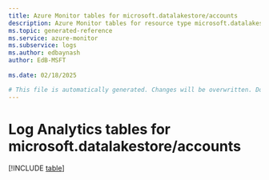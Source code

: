 ```yaml
---
title: Azure Monitor tables for microsoft.datalakestore/accounts
description: Azure Monitor tables for resource type microsoft.datalakestore/accounts
ms.topic: generated-reference
ms.service: azure-monitor
ms.subservice: logs
ms.author: edbaynash
author: EdB-MSFT
   
ms.date: 02/18/2025

# This file is automatically generated. Changes will be overwritten. Do not change this file directly.
---
```


# Log Analytics tables for microsoft.datalakestore/accounts  

[!INCLUDE [table](~/reusable-content/ce-skilling/azure/includes/azure-monitor/reference/tables/microsoft-datalakestore_accounts-include.md)]

